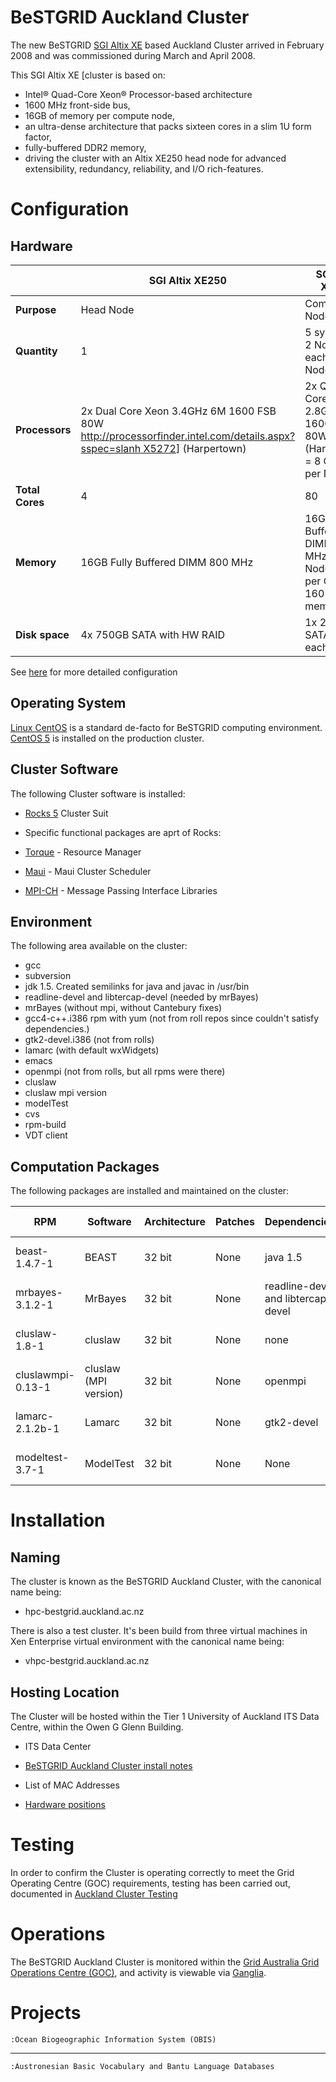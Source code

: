 # BeSTGRID Auckland Cluster

The new BeSTGRID [SGI Altix XE](http://www.sgi.com/products/servers/altix/xe/) based Auckland Cluster arrived in February 2008 and was commissioned during March and April 2008.

This SGI Altix XE [cluster is based on:

- Intel® Quad-Core Xeon® Processor-based architecture
- 1600 MHz front-side bus,
- 16GB of memory per compute node,
- an ultra-dense architecture that packs sixteen cores in a slim 1U form factor,
- fully-buffered DDR2 memory,
- driving the cluster with an Altix XE250 head node for advanced extensibility, redundancy, reliability, and I/O rich-features.

# Configuration

## Hardware

|                     |  **SGI Altix XE250**                                                                                                                                         |  **SGI Altix XE320**                                                                                                                           |
| ------------------- | ------------------------------------------------------------------------------------------------------------------------------------------------------------ | ---------------------------------------------------------------------------------------------------------------------------------------------- |
|    **Purpose**      |  Head Node                                                                                                                                                   |  Compute Nodes                                                                                                                                 |
|    **Quantity**     |  1                                                                                                                                                           |  5 systems x 2 Nodes each = 10 Nodes                                                                                                           |
|    **Processors**   |  2x Dual Core Xeon 3.4GHz 6M 1600 FSB 80W [http://processorfinder.intel.com/details.aspx?sspec=slanh X5272](http://www.sgi.com/pdfs/3942.pdf)] (Harpertown)  |  2x Quad Core Xeon 2.8GHz 12M 1600 FSB 80W [E5462](http://processorfinder.intel.com/details.aspx?sspec=slant) (Harpertown) = 8 Cores per Node  |
|    **Total Cores**  |  4                                                                                                                                                           |  80                                                                                                                                            |
|    **Memory**       |  16GB Fully Buffered DIMM 800 MHz                                                                                                                            |  16GB Fully Buffered DIMM 800 MHz for each Node, 2GB per Core= 160 GB memory                                                                   |
|    **Disk space**   |  4x 750GB SATA with HW RAID                                                                                                                                  |  1x 250GB SATA for each Node                                                                                                                   |

See [here](http://www.sgi.com/products/servers/altix/xe/configs.html) for more detailed configuration

## Operating System

[Linux CentOS](http://www.centos.org/) is a standard de-facto for BeSTGRID computing environment. [CentOS 5](http://www.centos.org/docs/5/) is installed on the production cluster.

## Cluster Software

The following Cluster software is installed:

- [Rocks 5](http://www.rocksclusters.org/wordpress/?p=83) Cluster Suit
- Specific functional packages are aprt of Rocks:
	
- [Torque](http://www.clusterresources.com/pages/products/torque-resource-manager.php) - Resource Manager
- [Maui](http://www.clusterresources.com/pages/products/maui-cluster-scheduler.php) - Maui Cluster Scheduler
- [MPI-CH](http://www-unix.mcs.anl.gov/mpi/) - Message Passing Interface Libraries

## Environment

The following area available on the cluster:

- gcc
- subversion
- jdk 1.5. Created semilinks for java and javac in /usr/bin
- readline-devel and libtercap-devel (needed by mrBayes)
- mrBayes (without mpi, without Cantebury fixes)
- gcc4-c++.i386 rpm with yum (not from roll repos since couldn't satisfy dependencies.)
- gtk2-devel.i386 (not from rolls)
- lamarc (with default wxWidgets)
- emacs
- openmpi (not from rolls, but all rpms were there)
- cluslaw
- cluslaw mpi version
- modelTest
- cvs
- rpm-build
- VDT client

## Computation Packages

The following packages are installed and maintained on the cluster:

|  RPM                |  Software               |  Architecture  |  Patches  |  Dependencies                        |  Build Process        |  Install Process             |  Location                    |
| ------------------- | ----------------------- | -------------- | --------- | ------------------------------------ | --------------------- | ---------------------------- | ---------------------------- |
|  beast-1.4.7-1      |  BEAST                  |  32 bit        |  None     |  java 1.5                            |  none                 |  Create symlinks for bin     |  Devbox, Production cluster  |
|  mrbayes-3.1.2-1    |  MrBayes                |  32 bit        |  None     |  readline-devel and libtercap-devel  |  make                 |  Create symlink for mb       |  Devbox, production cluster  |
|  cluslaw-1.8-1      |  cluslaw                |  32 bit        |  None     |  none                                |  make                 |  Create symlinks             |  Devbox, Production cluster  |
|  cluslawmpi-0.13-1  |  cluslaw (MPI version)  |  32 bit        |  None     |  openmpi                             |  make                 |  Create symlinks             |  Devbox, Production cluster  |
|  lamarc-2.1.2b-1    |  Lamarc                 |  32 bit        |  None     |  gtk2-devel                          |  make install         |  Devbox, Production cluster  |                              |
|  modeltest-3.7-1    |  ModelTest              |  32 bit        |  None     |  None                                |  make (need tarball)  |  create symlinks             |  Devbox, Production cluster  |

# Installation

## Naming

The cluster is known as the BeSTGRID Auckland Cluster, with the canonical name being:

- hpc-bestgrid.auckland.ac.nz

There is also a test cluster. It's been build from three virtual machines in Xen Enterprise virtual environment with the canonical name being:
- vhpc-bestgrid.auckland.ac.nz

## Hosting Location

The Cluster will be hosted within the Tier 1 University of Auckland ITS Data Centre, within the Owen G Glenn Building.

- ITS Data Center
- [BeSTGRID Auckland Cluster install notes](/wiki/spaces/BeSTGRID/pages/3818228783)
	
- List of MAC Addresses
- [Hardware positions](/wiki/spaces/BeSTGRID/pages/3818228954)

# Testing

In order to confirm the Cluster is operating correctly to meet the Grid Operating Centre (GOC) requirements, testing has been carried out, documented in [Auckland Cluster Testing](/wiki/spaces/BeSTGRID/pages/3818228618)

# Operations

The BeSTGRID Auckland Cluster is monitored within the [Grid Australia Grid Operations Centre (GOC)](http://goc.arcs.org.au/), and activity is viewable via [Ganglia](http://hpc-bestgrid.auckland.ac.nz/ganglia/).

# Projects

`:Ocean Biogeographic Information System (OBIS)`


---

`:Austronesian Basic Vocabulary and Bantu Language Databases`
